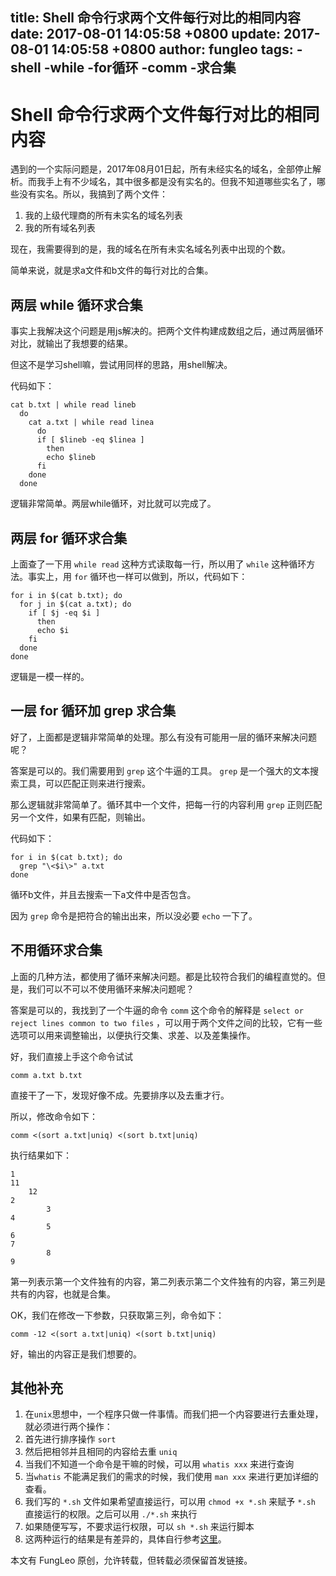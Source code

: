 title: Shell 命令行求两个文件每行对比的相同内容
date: 2017-08-01 14:05:58 +0800
update: 2017-08-01 14:05:58 +0800
author: fungleo
tags:
    -shell
    -while
    -for循环
    -comm
    -求合集
---

# Shell 命令行求两个文件每行对比的相同内容

遇到的一个实际问题是，2017年08月01日起，所有未经实名的域名，全部停止解析。而我手上有不少域名，其中很多都是没有实名的。但我不知道哪些实名了，哪些没有实名。所以，我搞到了两个文件：

1. 我的上级代理商的所有未实名的域名列表
2. 我的所有域名列表

现在，我需要得到的是，我的域名在所有未实名域名列表中出现的个数。

简单来说，就是求a文件和b文件的每行对比的合集。

## 两层 while 循环求合集

事实上我解决这个问题是用js解决的。把两个文件构建成数组之后，通过两层循环对比，就输出了我想要的结果。

但这不是学习shell嘛，尝试用同样的思路，用shell解决。

代码如下：

```
cat b.txt | while read lineb
  do
    cat a.txt | while read linea
      do
      if [ $lineb -eq $linea ]
        then
        echo $lineb
      fi
    done
  done
```
逻辑非常简单。两层while循环，对比就可以完成了。

## 两层 for 循环求合集

上面查了一下用 `while read` 这种方式读取每一行，所以用了 `while` 这种循环方法。事实上，用 `for` 循环也一样可以做到，所以，代码如下：

```
for i in $(cat b.txt); do
  for j in $(cat a.txt); do
    if [ $j -eq $i ]
      then
      echo $i
    fi
  done
done
```
逻辑是一模一样的。

## 一层 for 循环加 grep 求合集

好了，上面都是逻辑非常简单的处理。那么有没有可能用一层的循环来解决问题呢？

答案是可以的。我们需要用到 `grep` 这个牛逼的工具。 `grep` 是一个强大的文本搜索工具，可以匹配正则来进行搜索。

那么逻辑就非常简单了。循环其中一个文件，把每一行的内容利用 `grep` 正则匹配另一个文件，如果有匹配，则输出。

代码如下：

```
for i in $(cat b.txt); do
  grep "\<$i\>" a.txt
done
```

循环b文件，并且去搜索一下a文件中是否包含。

因为 `grep` 命令是把符合的输出出来，所以没必要 `echo` 一下了。

## 不用循环求合集

上面的几种方法，都使用了循环来解决问题。都是比较符合我们的编程直觉的。但是，我们可以不可以不使用循环来解决问题呢？

答案是可以的，我找到了一个牛逼的命令 `comm` 这个命令的解释是 `select or reject lines common to two files` ，可以用于两个文件之间的比较，它有一些选项可以用来调整输出，以便执行交集、求差、以及差集操作。

好，我们直接上手这个命令试试

```
comm a.txt b.txt
```

直接干了一下，发现好像不成。先要排序以及去重才行。

所以，修改命令如下：

```
comm <(sort a.txt|uniq) <(sort b.txt|uniq)
```

执行结果如下：

```
1
11
	12
2
		3
4
		5
6
7
		8
9
```
第一列表示第一个文件独有的内容，第二列表示第二个文件独有的内容，第三列是共有的内容，也就是合集。

OK，我们在修改一下参数，只获取第三列，命令如下：

```
comm -12 <(sort a.txt|uniq) <(sort b.txt|uniq)
```

好，输出的内容正是我们想要的。

## 其他补充

1. 在`unix`思想中，一个程序只做一件事情。而我们把一个内容要进行去重处理，就必须进行两个操作：
  1. 首先进行排序操作 `sort`
  2. 然后把相邻并且相同的内容给去重 `uniq`
2. 当我们不知道一个命令是干嘛的时候，可以用 `whatis xxx` 来进行查询
3. 当`whatis` 不能满足我们的需求的时候，我们使用 `man xxx` 来进行更加详细的查看。
4. 我们写的 `*.sh` 文件如果希望直接运行，可以用 `chmod +x *.sh` 来赋予 `*.sh` 直接运行的权限。之后可以用 `./*.sh` 来执行
5. 如果随便写写，不要求运行权限，可以 `sh *.sh` 来运行脚本
6. 这两种运行的结果是有差异的，具体自行参考[这里](https://tinylab.gitbooks.io/shellbook/content/zh/chapters/01-chapter1.html#toc_22391_32127_4)。

本文有 FungLeo 原创，允许转载，但转载必须保留首发链接。

